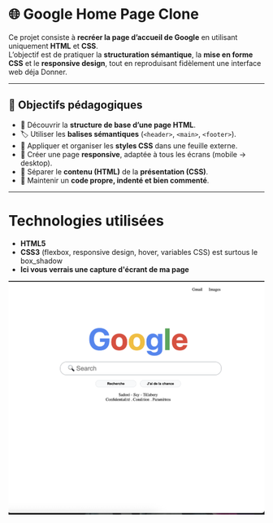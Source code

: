 # 🌐 Google Home Page Clone

Ce projet consiste à **recréer la page d’accueil de Google** en utilisant uniquement **HTML** et **CSS**.  
L’objectif est de pratiquer la **structuration sémantique**, la **mise en forme CSS** et le **responsive design**, tout en reproduisant fidèlement une interface web déja Donner.

---

## 🎯 Objectifs pédagogiques

- 🧱 Découvrir la **structure de base d’une page HTML**.  
- 🏷️ Utiliser les **balises sémantiques** (`<header>`, `<main>`, `<footer>`).  
- 🎨 Appliquer et organiser les **styles CSS** dans une feuille externe.  
- 📱 Créer une page **responsive**, adaptée à tous les écrans (mobile → desktop).  
- 🧩 Séparer le **contenu (HTML)** de la **présentation (CSS)**.  
- 🧼 Maintenir un **code propre, indenté et bien commenté**.

---

# Technologies utilisées

- **HTML5**  
- **CSS3** (flexbox, responsive design, hover, variables CSS) est surtous le box_shadow
- **Ici vous verrais une capture d'écrant de ma page**

![](./google.png)



